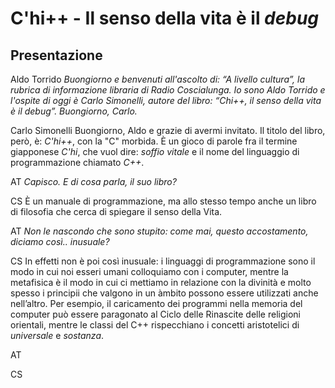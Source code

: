 <script>
H1 { color: red }
</script>

# C'hi++ - Il senso della vita è il *debug*

## Presentazione

<label>Aldo Torrido</label> 
*Buongiorno e benvenuti all'ascolto di: “A livello cultura”, la rubrica di informazione libraria di Radio Coscialunga. Io sono Aldo Torrido e l'ospite di oggi è Carlo Simonelli, autore del libro: “Chi++, il senso della vita è il debug”. Buongiorno, Carlo.*

<label>Carlo Simonelli</label> 
Buongiorno, Aldo e grazie di avermi invitato. Il titolo del libro, però, è: *C'hi++*, con la "C" morbida. È un gioco di parole fra il termine giapponese *C'hi*, che vuol dire: *soffio vitale* e il nome del linguaggio di programmazione chiamato *C++*.

<label>AT</label> 
*Capisco. E di cosa parla, il suo libro?*

<label>CS</label> 
È un manuale di programmazione, ma allo stesso tempo anche un libro di filosofia che cerca di spiegare il senso della Vita.

<label>AT</label> 
*Non le nascondo che sono stupito: come mai, questo accostamento, diciamo così.. inusuale?*

<label>CS</label> 
In effetti non è poi così inusuale: i linguaggi di programmazione sono il modo in cui noi esseri umani colloquiamo con i computer, mentre la metafisica è il modo in cui ci mettiamo in relazione con la divinità e molto spesso i principii che valgono in un àmbito possono essere utilizzati anche nell’altro.
Per esempio, il caricamento dei programmi nella memoria del computer può essere paragonato al Ciclo delle Rinascite delle religioni orientali, mentre le classi del C++ rispecchiano i concetti aristotelici di *universale* e *sostanza*.  

<label>AT</label> 


<label>CS</label> 


<!--

*C'hi++* è un eccellente manuale di programmazione, un maldestro libro di filosofia e un vergognoso libro di fisica.  
La forma narrativa è quella del dialogo: all'interno di un monastero, un vecchio maestro insegna a un giovane discepolo i principii della programmazione in C++ e parallelamente lo inizia ai misteri del *C'hi++*[^chi]: una bizzarra metafisica *open-source*, definita anni addietro dal fondatore del loro Ordine: il mitologico Maestro Canaro che, secondo la leggenda, alla fine del XX° Secolo fu incaricato da Dio di riscrivere in C++ l'applicazione COBOL che fa funzionare l'Universo.  

Glielo sottopongo, perché spero possa dirmi se quanto ho scritto unicamente per me, come il diario di un vecchio marinaio, possa essere di qualche interesse anche per altre persone.  
Sperando di poterle parlare a voce di questo progetto, ero venuto a sentirla allo Stadio Palatino, ad Agosto, ma anche millantando un inesistente accredito stampa[^menti] non sono riuscito a entrare perché i posti erano tutti esauriti.
Mi trovo costretto perciò a ripiegare su una forma di comunicazione indiretta, con tutti i problemi che questa comporta, prima fra tutti, la mia tendenza alla divagazione e alla prolissità.  

Per non rubarle troppo tempo, ho cercato di rendere il testo qui sotto il più conciso possibile. I concetti che riassumo qui, sono riportati con maggior dettaglio nell'Introduzione del libro, nel [MANIFEST] (https://github.com/TacunIT/chi-plus-plus/blob/master/MANIFEST.md) del progetto GitHub e nel documento: [_Proposta per una metafisica open-source_](https://chiplusplus.org/proposta.html), in cui si ipotizza l'utilizzo dei principii del C'hi++ come base di un'etica “vendor independent” per l'AI.

## L'eccellente manuale di programmazione

Le parti del testo che riguardano la programmazione in C++ sono la revisione di un manuale che pubblicai nel 1995 per la casa editrice Logica, di Roma.  
Il primo e l'ultimo capitolo - il *Prologo* e l'*Epilogo* - sono narrati in prima persona dall'allievo; in tutti gli altri capitoli la voce narrante è quella del Maestro.  
In ogni capitolo, il Maestro affronta uno degli aspetti della programmazione: operatori, funzioni, classi, polimorfismo e perfino il versionamento e la correzione del codice, ovvero il *debug*, che viene spesso trascurato nella letteratura tecnica, anche se è l’attività che i programmatori svolgono per la maggior parte del loro tempo.
Ciascuno di questi argomenti, descritto in dettaglio nella parte iniziale del capitolo, viene poi utilizzato per introdurre i principii del C'hi++ e della sua cosmogonia: lo *Spazionismo*.  

## Il vergognoso libro di fisica

Per lo Spazionismo, l'Universo è costituito da una matrice tridimensionale di elementi infintesimali chiamati, appunto: *spazioni*.
Simili ai *pixel* di uno schermo, gli spazioni hanno ciò che il Maestro chiama: “esistenza potenziale", ovvero esistono solo se vengono irraggiati di energia, nel qual caso assumono massa ed esistenza.  
Riprendendo alcune delle idee esposte da Poe in *Eureka*, lo Spazionismo  immagina che tutto ciò che esiste nasca dello scontro di due Forze primordiali: la Gravità, ovvero la tendenza della materia a riunirsi a sé stessa, e l'Entropia[^poe] che, al contrario, tende a dividerla.
In balìa di queste due forze, l'Universo ha un'esistenza ciclica: quando “vince” la Gravità, tutta l'energia/materia è concentrata in un'area ristretta; quando invece prende il sopravvento l'Entropia, il *Big Bang* *lancia* l'energia attraverso la matrice di spazioni, separando l'Uno e generando stelle, pianeti e abitanti dei pianeti.
L'espansione dell'Universo continua fino a che la Gravità non si impone sulla sua antagonista, facendo sì che tutta la materia torni a riunirsi nell'Uno.  

## Il maldestro libro di filosofia

L'ipotesi che ho appena descritto altro non è che il disperato tentativo di una mente finita di razionalizzare grandezze infinite come il tempo e lo spazio.
Non fornisce uno straccio di prova a sostegno delle sue ipotesi e non dà un senso alle nostre esistenze, che riduce a meri epifenomeni del tutto irrilevanti su scala cosmica.
Inoltre, negando alla nostra vita ogni forma di trascendenza, non ci spinge a comportarci “bene“ (nel senso che davano a questo termine i nostri nonni), ma ad arraffare tutto ciò che possiamo, finché possiamo, come pirati all'arrembaggio.   
Se vogliamo che i giovani, sui mezzi pubblici, si alzino per lasciare il posto alle donne incinte e agli anziani, abbiamo bisogno di regole etiche[^etica] condivise e condivisibili, anche se, per formularle, dovremo lavorare un po' di fantasia, assumendoci il rischio di affermare cose non vere.  

---

Così come il linguaggio C++ è un'evoluzione del linguaggio C, il C'hi++ è un'evoluzione dello Spazionismo, a cui aggiunge due dogmi e un numero minimo di elementi metafisici per dare un senso all'esistenza.
Il primo dogma del C'hi++, necessario per garantire coerenza interna alla dottrina, riguarda la ciclicità dell'Universo:

> Ai fedeli è richiesto di credere, anche in assenza di prove o in presenza di prove contrarie (...) che ci sarà un momento in cui l’espansione dell’Universo terminerà e che tutto ciò che esiste tornerà a riunirsi nell’Uno primigenio

La seconda accettazione per fede richiesta dal C’hi++ è l'esistenza di quelli che il Maestro chiama *I Post-It*, ovvero:

> una memoria persistente dell’Universo che mantiene traccia dell’esito delle scelte fatte in ciascun ciclo di espansione e contrazione; qualcosa di simile all'inconscio collettivo di Jung o ai *vāsanā* dell'Induismo:

Grazie ai *Post-It*, l'Universo “ricorda” ciò che è successo nei precedenti cicli di esistenza e, in base a questa conoscenza, può ripetere scelte che si sono dimostrate positive o cambiare quelle che hanno dato esiti fallimentari[^umani], in un'eterna ricerca della perfezione, che per il C'hi++ è il senso dell'Esistenza.    
Oltre questi due dogmi, il C'hi++ definisce due enti meta-fisici: l'*Annosa Dicotomia* e l'Amore.
L'*Annosa Dicotomia* (fra ciò che desideriamo e ciò di cui abbiamo bisogno) è la forza che spinge a compiere scelte in base a motivazioni contingenti, di cui quasi sempre ci si pente[^annosa].
L'*Amore* è la forza con cui l'Universo spinge gli esseri viventi ad assolvere al loro *dharma*; una sorta di una bomba a tempo inserita nel nostro “firmware”, per spingerci a fare la cosa giusta quando arriverà il  momento.[^amore]    

## Cronogramma

Ho cominciato a elaborare la teoria alla base di questo libro nell'estate del 2004: volevo vedere se fosse possibile dare una spiegazione dell'Universo e dell'esistenza senza tirare in ballo elementi metafisici.
Era possibile.
Quella che elaborai era un'ipotesi incompleta, perfettibile e altamente dilettantistica, ma curiosamente compatibile con buona parte delle filosofie e delle religioni che conoscevo.  
*Niente di strano*, pensai: *ho immaginato qualcosa di simile a ciò che conosco già*.  
Per sicurezza, però, decisi di verificare se le similitudini esistessero anche per le filosofie e le religioni che io ancora non conoscevo.
Cominciai così uno studio eclettico e confuso, ma appassinante, che mi permise di stabilire numerose altre similitudini con opere o teorie di cui, inizialmente, non avevo la minima cognizione o che di cui conoscevo solo il nome.  
Questo era strano: private degli orpelli e degli auspici non comprovabili (Paradiso, Nirvana e auspici ottimistici in genere) tutte le metafisiche sembravano avere un nocciolo di nozioni comuni, indipendentementi dal luogo e dal periodo in cui erano state formulate.[^funzioni]
Valeva la pena di approfondire la cosa, se non altro per mettere ordine nel groviglio di idee e congetture che avevo accumulato fino ad allora.  
Iniziai la stesura dei primi capitoli nel 2009, ma fu solo durante la pandemia del 2020 che riuscii a trovare il tempo per completare il lavoro che avevo iniziato.

## Conclusioni

Ho chiuso la prima revisione del testo il 5 Febbraio 2023, ma non ho ancora inviato *C'hi++* a nessun editore perché ero convinto che un libro così non avesse un pubblico.
Trent'anni fa non mi sarei fatto un simile scrupolo, perché la maggior parte degli informatici combinava competenze tecniche con interessi umanistici, ma oggi le cose sono drasticamente cambiate: legge libri solo il 40% degli Italiani sopra i sei anni e, di questi, quasi la metà non va oltre i tre libri l'anno.
Che mercato potevo aspettarmi che avesse, un libro di programmazione che parla anche del senso della vita?  
La ragione che mi ha spinto a valutare la via della pubblicazione è il buon successo che ha avuto il Congresso Mondiale di Filosofia, tenutosi questa estate a Roma; in particolare, il fatto che uno dei relatori principali fosse anche il CEO di una delle nostre maggiori aziende informatiche.  
Sto quindi rivedendo il testo, limando quello che mi era sfuggito durante il primo giro di bozze, poi lo invierò ad alcuni editori italiani.
Il passo successivo sarà di tradurre il testo in Inglese e di tentare la pubblicazione su mercati esteri.   
Grazie per aver letto fin qui.  
<br />
Carlo Simonelli  
<br />
Roma, autunno 2024.
<br />
<br />
<br />


[^chi]: Gioco di parole fra il termine giapponese *C'hi* (氣 - *soffio vitale*) e il linguaggio di programmazione chiamato *C++* -

[^menti]: Sul cartellone c'era scritto: "Menti", ho mentito.

[^poe]: *Elettricità*, per Poe, che scriveva dieci anni prima di Clausius.

[^etica]: Qui e altrove attribuisco a *etica* e *morale* lo stesso rapporto che c'è fra *strategia* e *tattica*  o fra una *classe* e un *oggetto*: la prima è unica e invariante e serve da modello per la seconda, che è plurima e transeunte.

[^umani]: Gli attori, ovviamente, sono gli esseri viventi, non la materia inerte, anche se entrambi sono manifestazioni differenti di una stessa energia.

[^annosa]: Sodale dell'Entropia, è l'Annosa Dicotomia che causa la deflagrazione dell'Uno ed è sempre lei, nell'allegoria biblica del medesimo evento, il serpente che spinge Adamo ed Eva ad assaggiare i frutti dell'albero della conoscenza, con conseguente allontanamento dall'Eden.  

[^amore]: Oltre a far nascere nuove vite, l'Amore le può anche spegnere. Per il C'hi++, ciascuno di noi è l’istanza di una classe che è stata chiamata a vivere per svolgere un determinato compito; fatto ciò, dovremo essere rimossi dalla memoria per non occupare inutilmente delle risorse del sistema.  L’Amore può servire anche a questo: così come ha generato nei nostri genitori l’interesse necessario a causare la nostra nascita, molto spesso genera in noi un interesse che causa le condizioni necessarie alla nostra morte.

[^funzioni]: Il Maestro spiega la causa di questa similitudine nel capitolo dedicato alle funzioni.
-->
